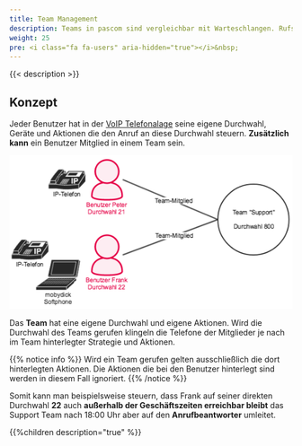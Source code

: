 ```yaml
---
title: Team Management
description: Teams in pascom sind vergleichbar mit Warteschlangen. Rufstrategien helfen Ihnen Anrufe gezielt zu steuern.
weight: 25
pre: <i class="fa fa-users" aria-hidden="true"></i>&nbsp;
---
```


{{< description >}}

## Konzept

Jeder Benutzer hat in der [VoIP Telefonalage](https://www.pascom.net/de/) seine eigene Durchwahl, Geräte und Aktionen die den Anruf an diese Durchwahl steuern. **Zusätzlich kann** ein Benutzer Mitglied in einem Team sein.

![IllustratioTeam Konzept](concept.de.png?width=60%)


Das **Team** hat eine eigene Durchwahl und eigene Aktionen. Wird die Durchwahl des Teams gerufen klingeln die Telefone der Mitglieder je nach im Team hinterlegter Strategie und Aktionen.  

{{% notice info %}}
Wird ein Team gerufen gelten ausschließlich die dort hinterlegten Aktionen. Die Aktionen die bei den Benutzer hinterlegt sind werden in diesem Fall ignoriert.
{{% /notice %}}

Somit kann man beispielsweise steuern, dass Frank auf seiner direkten Durchwahl **22** auch **außerhalb der Geschäftszeiten erreichbar bleibt** das Support Team nach 18:00 Uhr aber auf den **Anrufbeantworter** umleitet.


{{%children description="true" %}}

